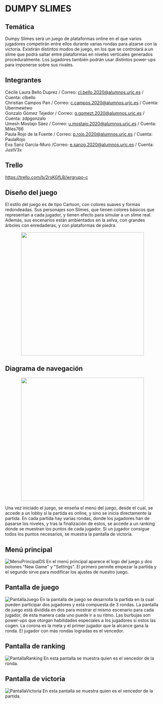 # DUMPY SLIMES

## Temática
Dumpy Slimes será un juego de plataformas online en el que varios jugadores competirán entre ellos durante varias rondas para alzarse con la victoria. 
Existirán distintos modos de juego, en los que se controlará a un slime que podrá saltar entre plataformas en niveles verticales generados proceduralmente. 
Los jugadores también podrán usar distintos power-ups para imponerse sobre sus rivales.

## Integrantes
Cécile Laura Bello Duprez / Correo: cl.bello.2020@alumnos.urjc.es / Cuenta: clbello <br />
Christian Campos Pan / Correo: c.campos.2020@alumnos.urjc.es / Cuenta: Ubermewtwo <br />
Gonzalo Gómez Tejedor / Correo: g.gomezt.2020@alumnos.urjc.es / Cuenta: zdpgonzalo <br />
Umesh Mostajo Sáez / Correo: u.mostajo.2020@alumnos.urjc.es / Cuenta: Miles766 <br />
Paula Rojo de la Fuente / Correo: p.rojo.2020@alumnos.urjc.es / Cuenta: PaulaRojo <br />
Eva Sanz García-Muro /Correo: e.sanzg.2020@alumnos.urjc.es / Cuenta: JustV3x <br />

## Trello
https://trello.com/b/2rsKGfLB/jergrupo-c <br/>

## Diseño del juego
El estilo del juego es de tipo Cartoon, con colores suaves y formas redondeadas. Sus personajes son Slimes, que tienen colores básicos que representan a cada jugador, y tienen efecto para simular a un slime real. Además, sus escenarios están ambientados en la selva, con grandes árboles con enredaderas, y con plataformas de piedra.<br/>
<p align="center">
  <img src="https://user-images.githubusercontent.com/116154873/204624327-9c32ab65-33f8-4c02-a2f9-0a55238c06ef.png" width="400" heigth="400"/>
</p>

## Diagrama de navegación
<p align="center">
  <img src="https://user-images.githubusercontent.com/116154873/204655031-7999107d-e19b-4784-adb2-31b764751eb0.png" width="400" heigth="400"/>
</p>
Una vez iniciado el juego, se enseña el menú del juego, desde el cual, se accede a un lobby si la partida es online, y sino se inicia directamente la partida. En cada partida hay varias rondas, donde los jugadores han de pasarse los niveles, y tras la finalización de estos, se accede a un ranking donde se muestran los puntos de cada jugador. Si un jugador consigue todos los puntos necesarios, se muestra la pantalla de victoria.<br/>

## Menú principal
![MenuPrincipalDS](https://user-images.githubusercontent.com/116154873/204654548-67bc64b9-b43c-4f3d-8096-3f2eaf3a7d81.png)
En el menú principal aparece el logo del juego y dos botones "New Game" y "Settings". El primero permite empezar la partida y el segundo sirve para modificar los ajustes de nuestro juego.
## Pantalla de juego
![PantallaJuego](https://user-images.githubusercontent.com/116154873/204654571-a57bf616-12a6-42f6-8bc5-459ec433bd71.png)
En la pantalla de juego se desarrolla la partida en la cual pueden participar dos jugadores y está compuesta de 3 rondas. La pantalla de juego está dividida en dos para mostrar el mismo escenario para cada jugador, de esta manera cada uno puede ir a su ritmo. Las burbujas son power-ups que otorgan habilidades especiales a los jugadores si estos las cogen. La corona es la meta y el primer jugador que la alcance gana la ronda. El jugador con más rondas logradas es el vencedor.
## Pantalla de ranking
![PantallaRanking](https://user-images.githubusercontent.com/116154873/204654916-87d38cbc-fb05-4104-bba2-0772d0c7a1c5.PNG)
En esta pantalla se muestra quien es el vencedor de la ronda.

## Pantalla de victoria
![PantallaVictoria](https://user-images.githubusercontent.com/116154873/204654767-6e5271f6-42e5-45fe-b056-041f8d2e3103.PNG)
En esta pantalla se muestra quien es el vencedor de la partida.
